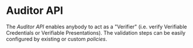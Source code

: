 # Auditor API

The _Auditor API_ enables anybody to act as a "Verifier" (i.e. verify Verifiable Credentials or Verifiable Presentations). The validation steps can be easily configured by existing or custom _policies_.

